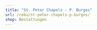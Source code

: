 ```yaml
---
title: "St. Peter Chapels - P. Burgos"
url: /cebu/st-peter-chapels-p-burgos/
shop: Bestattungen
---
```

